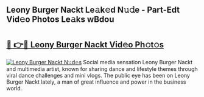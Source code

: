 ## Leony Burger Nackt Le𝚊k𝚎d N𝚞𝚍e - Part-Edt Vid𝚎o Photos Le𝚊ks wBdou

# <h2><a href="http://fb11s0w.evod.top/?m=Leony+Burger+Nackt">🔗 👉🔴 Leony Burger Nackt Vid𝚎o Ph𝚘t𝚘s</a></h2>

[![Leony Burger Nackt N𝚞d𝚎s](https://i.imgur.com/8V9OHl7.gif)](http://fb11s0w.evod.top/?m=Leony+Burger+Nackt)
Social media sensation Leony Burger Nackt and multimedia artist, known for sharing dance and lifestyle themes through viral dance challenges and mini vlogs. The public eye has been on Leony Burger Nackt lately, a man of great influence and power in the business world. 
